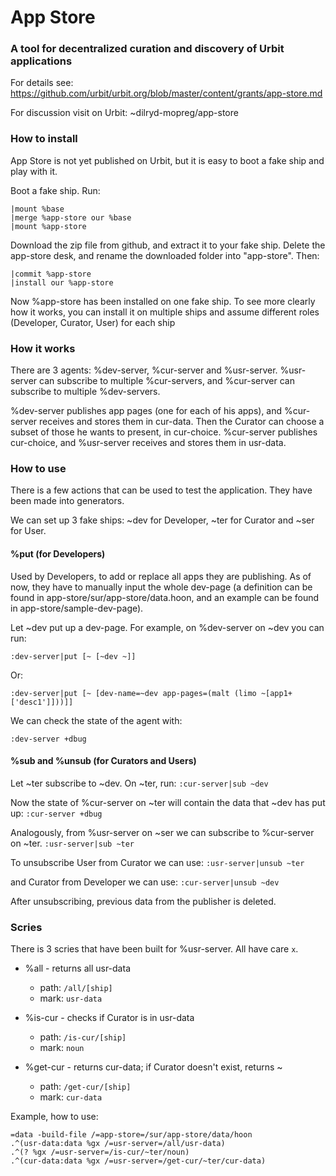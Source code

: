 # App Store

### A tool for decentralized curation and discovery of Urbit applications

For details see:
https://github.com/urbit/urbit.org/blob/master/content/grants/app-store.md

For discussion visit on Urbit:
~dilryd-mopreg/app-store

### How to install
App Store is not yet published on Urbit, but it is easy to boot a fake ship and play with it.

Boot a fake ship. Run:
```
|mount %base
|merge %app-store our %base
|mount %app-store
```
Download the zip file from github, and extract it to your fake ship. Delete the app-store desk, and rename the downloaded folder into "app-store". Then:
```
|commit %app-store
|install our %app-store
```
Now %app-store has been installed on one fake ship. To see more clearly how it works, you can install it on multiple ships and assume different roles (Developer, Curator, User) for each ship

### How it works

There are 3 agents: %dev-server, %cur-server and %usr-server. %usr-server can subscribe to multiple %cur-servers, and %cur-server can subscribe to multiple %dev-servers.

%dev-server publishes app pages (one for each of his apps), and %cur-server receives and stores them in cur-data. Then the Curator can choose a subset of those he wants to present, in cur-choice. %cur-server publishes cur-choice, and %usr-server receives and stores them in usr-data. 

### How to use

There is a few actions that can be used to test the application. They have been made into generators.

We can set up 3 fake ships: ~dev for Developer, ~ter for Curator and ~ser for User.

#### %put (for Developers)

Used by Developers, to add or replace all apps they are publishing. As of now, they have to manually input the whole dev-page (a definition can be found in app-store/sur/app-store/data.hoon, and an example can be found in app-store/sample-dev-page).

Let ~dev put up a dev-page. For example, on %dev-server on ~dev you can run:

`:dev-server|put [~ [~dev ~]]`

Or:

`:dev-server|put [~ [dev-name=~dev app-pages=(malt (limo ~[app1+['desc1']]))]]`

We can check the state of the agent with:

`:dev-server +dbug`

#### %sub and %unsub (for Curators and Users)

Let ~ter subscribe to ~dev. On ~ter, run: `:cur-server|sub ~dev`

Now the state of %cur-server on ~ter will contain the data that ~dev has put up: `:cur-server +dbug`

Analogously, from %usr-server on ~ser we can subscribe to %cur-server on ~ter. `:usr-server|sub ~ter`

To unsubscribe User from Curator we can use: `:usr-server|unsub ~ter` 

and Curator from Developer we can use: `:cur-server|unsub ~dev`

After unsubscribing, previous data from the publisher is deleted.

### Scries

There is 3 scries that have been built for %usr-server. All have care `x`.

- %all - returns all usr-data
	- path: `/all/[ship]`
	- mark: `usr-data`
	
- %is-cur - checks if Curator is in usr-data
	- path: `/is-cur/[ship]`
	- mark: `noun`
	
- %get-cur - returns cur-data; if Curator doesn't exist, returns ~
	- path: `/get-cur/[ship]`
	- mark: `cur-data`

Example, how to use:

```
=data -build-file /=app-store=/sur/app-store/data/hoon
.^(usr-data:data %gx /=usr-server=/all/usr-data)
.^(? %gx /=usr-server=/is-cur/~ter/noun)
.^(cur-data:data %gx /=usr-server=/get-cur/~ter/cur-data)
```

